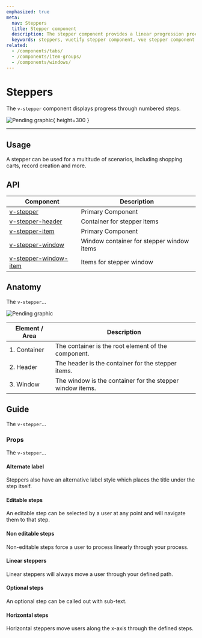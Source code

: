 ```yaml
---
emphasized: true
meta:
  nav: Steppers
  title: Stepper component
  description: The stepper component provides a linear progression process for gathering and displaying information to a user, similar to a form wizard.
  keywords: steppers, vuetify stepper component, vue stepper component
related:
  - /components/tabs/
  - /components/item-groups/
  - /components/windows/
---
```


# Steppers

The `v-stepper` component displays progress through numbered steps.

![Pending graphic](https://cdn.vuetifyjs.com/docs/images/graphics/img-placeholder.png){ height=300 }

---

## Usage

A stepper can be used for a multitude of scenarios, including shopping carts, record creation and more.

<usage name="v-stepper" />

<entry />

## API

| Component | Description |
| - | - |
| [v-stepper](/api/v-stepper/) | Primary Component |
| [v-stepper-header](/api/v-stepper-header/) | Container for stepper items |
| [v-stepper-item](/api/v-stepper-item/) | Primary Component |
| [v-stepper-window](/api/v-stepper-window/) | Window container for stepper window items |
| [v-stepper-window-item](/api/v-stepper-window-item/) | Items for stepper window |

<api-inline hide-links />

## Anatomy

The `v-stepper`...

![Pending graphic](https://cdn.vuetifyjs.com/docs/images/graphics/img-placeholder.png "Stepper Anatomy")

| Element / Area | Description |
| - | - |
| 1. Container | The container is the root element of the component. |
| 2. Header | The header is the container for the stepper items. |
| 3. Window | The window is the container for the stepper window items. |

## Guide

The `v-stepper`...

### Props

The `v-stepper`...

#### Alternate label

Steppers also have an alternative label style which places the title under the step itself.

<example file="v-stepper/prop-alternate-label" />

#### Editable steps

An editable step can be selected by a user at any point and will navigate them to that step.

<example file="v-stepper/misc-editable" />

#### Non editable steps

Non-editable steps force a user to process linearly through your process.

<example file="v-stepper/misc-non-editable" />

#### Linear steppers

Linear steppers will always move a user through your defined path.

<example file="v-stepper/misc-linear" />

#### Optional steps

An optional step can be called out with sub-text.

<example file="v-stepper/misc-optional" />

#### Horizontal steps

Horizontal steppers move users along the x-axis through the defined steps.

<example file="v-stepper/misc-horizontal" />

<!-- ## Examples

### Props

#### Non linear

Non-linear steppers allow the user to move through your process in whatever way they choose.

<example file="v-stepper/prop-non-linear" />

#### Vertical

Vertical steppers move users along the y-axis and otherwise work exactly the same as their horizontal counterpart.

<example file="v-stepper/prop-vertical" />

### Misc

#### Alternative label with errors

The error state can also be applied to the alternative label style.

<example file="v-stepper/misc-alternate-error" />

#### Dynamic steps

Steppers can have their steps dynamically added or removed. If a currently active step is removed, be sure to account for this by changing the applied model.

<example file="v-stepper/misc-dynamic" />



#### Errors

An error state can be displayed to notify the user of some action that must be taken.

<example file="v-stepper/misc-error" />





#### Vertical errors

The same state also applies to Vertical steppers.

<example file="v-stepper/misc-vertical-error" /> -->
